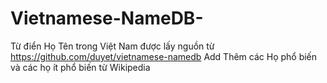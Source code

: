 # Vietnamese-NameDB-
Từ điển Họ Tên trong Việt Nam được lấy nguồn từ https://github.com/duyet/vietnamese-namedb 
Add Thêm các Họ phổ biến và các họ ít phổ biến từ Wikipedia 
